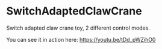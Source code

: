 # SwitchAdaptedClawCrane
Switch adapted claw crane toy, 2 different control modes.

You can see it in action here: https://youtu.be/tDd_pWZihO0
